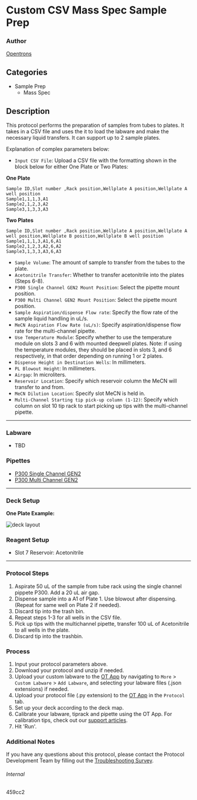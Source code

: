 # Custom CSV Mass Spec Sample Prep

### Author
[Opentrons](https://opentrons.com/)



## Categories
* Sample Prep
	* Mass Spec

## Description
This protocol performs the preparation of samples from tubes to plates. It takes in a CSV file and uses the it to load the labware and make the necessary liquid transfers. It can support up to 2 sample plates.

Explanation of complex parameters below:
* `Input CSV File`: Upload a CSV file with the formatting shown in the block below for either One Plate or Two Plates:

**One Plate**
```
Sample ID,Slot number ,Rack position,Wellplate A position,Wellplate A well position
Sample1,1,1,3,A1
Sample2,1,2,3,A2
Sample3,1,3,3,A3
```

**Two Plates**
```
Sample ID,Slot number ,Rack position,Wellplate A position,Wellplate A well position,Wellplate B position,Wellplate B well position
Sample1,1,1,3,A1,6,A1
Sample2,1,2,3,A2,6,A2
Sample3,1,3,3,A3,6,A3
```

* `Sample Volume`: The amount of sample to transfer from the tubes to the plate.
* `Acetonitrile Transfer`: Whether to transfer acetonitrile into the plates (Steps 6-8).
* `P300 Single Channel GEN2 Mount Position`: Select the pipette mount position.
* `P300 Multi Channel GEN2 Mount Position`: Select the pipette mount position.
* `Sample Aspiration/dispense Flow rate`: Specify the flow rate of the sample liquid handling in uL/s.
* `MeCN Aspiration Flow Rate (uL/s)`: Specify aspiration/dispense flow rate for the multi-channel pipette.
* `Use Temperature Module`: Specify whether to use the temperature module on slots 3 and 6 with mounted deepwell plates. Note: if using the temperature modules, they should be placed in slots 3, and 6 respectively, in that order depending on running 1 or 2 plates.
* `Dispense Height in Destination Wells`: In millimeters.
* `PL Blowout Height`: In millimeters.
* `Airgap`: In microliters.
* `Reservoir Location`: Specify which reservoir column the MeCN will transfer to and from.
* `MeCN Dilution Location`: Specify slot MeCN is held in.
* `Multi-Channel Starting tip pick-up column (1-12)`: Specify which column on slot 10 tip rack to start picking up tips with the multi-channel pipette. 


---

### Labware
* TBD

### Pipettes
* [P300 Single Channel GEN2](https://shop.opentrons.com/collections/ot-2-robot/products/single-channel-electronic-pipette?variant=5984549109789)
* [P300 Multi Channel GEN2](https://shop.opentrons.com/collections/ot-2-robot/products/8-channel-electronic-pipette?variant=5984202489885)

---

### Deck Setup

**One Plate Example:**

![deck layout](https://opentrons-protocol-library-website.s3.amazonaws.com/custom-README-images/459cc2/459cc2-layout.png)

### Reagent Setup
* Slot 7 Reservoir: Acetonitrile

---

### Protocol Steps
1. Aspirate 50 uL of the sample from tube rack using the single channel pippete P300. Add a 20 uL air gap.					
2. Dispense sample into a A1 of Plate 1. Use blowout after dispensing. (Repeat for same well on Plate 2 if needed).
3. Discard tip into the trash bin.
4. Repeat steps 1-3 for all wells in the CSV file.
5. Pick up tips with the multichannel pipette, transfer 100 uL of Acetonitrile to all wells in the plate.
6. Discard tip into the trashbin.

### Process
1. Input your protocol parameters above.
2. Download your protocol and unzip if needed.
3. Upload your custom labware to the [OT App](https://opentrons.com/ot-app) by navigating to `More` > `Custom Labware` > `Add Labware`, and selecting your labware files (.json extensions) if needed.
4. Upload your protocol file (.py extension) to the [OT App](https://opentrons.com/ot-app) in the `Protocol` tab.
5. Set up your deck according to the deck map.
6. Calibrate your labware, tiprack and pipette using the OT App. For calibration tips, check out our [support articles](https://support.opentrons.com/en/collections/1559720-guide-for-getting-started-with-the-ot-2).
7. Hit 'Run'.

### Additional Notes
If you have any questions about this protocol, please contact the Protocol Development Team by filling out the [Troubleshooting Survey](https://protocol-troubleshooting.paperform.co/).

###### Internal
459cc2
